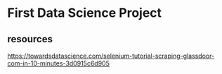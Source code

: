 # First Data Science Project

## resources

https://towardsdatascience.com/selenium-tutorial-scraping-glassdoor-com-in-10-minutes-3d0915c6d905
